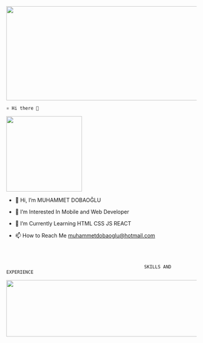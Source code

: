 
<img src="https://user-images.githubusercontent.com/106467744/201434702-a4eb82e7-309f-4a27-a773-9dd365ca138d.png"  width="1000" height="250">




    ⚛ Hi there 👋
   

 <img src="https://user-images.githubusercontent.com/106467744/201433841-0cc7de9b-e954-4098-b18a-890ac9da24aa.gif"  width="200" height="200">

- 👋 Hi, I’m MUHAMMET DOBAOĞLU

- 👀 I’m Interested In Mobile and Web Developer

- 🌱 I’m Currently Learning HTML CSS JS REACT

- 📫 How to Reach Me muhammetdobaoglu@hotmail.com


<br/><br/>


                                                       SKILLS AND EXPERIENCE
   


   <img src="https://user-images.githubusercontent.com/106467744/201431341-2fe2b22d-fe3b-411a-a473-1aa55ba3dfc7.png"  width="1300" height="150">  
    










